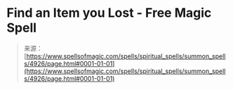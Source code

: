 <!--yml
category: 未分类
date: 2024-06-12 18:38:51
-->

# Find an Item you Lost - Free Magic Spell

> 来源：[https://www.spellsofmagic.com/spells/spiritual_spells/summon_spells/4926/page.html#0001-01-01](https://www.spellsofmagic.com/spells/spiritual_spells/summon_spells/4926/page.html#0001-01-01)